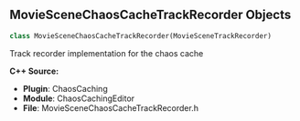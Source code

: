 ## MovieSceneChaosCacheTrackRecorder Objects

```python
class MovieSceneChaosCacheTrackRecorder(MovieSceneTrackRecorder)
```

Track recorder implementation for the chaos cache

**C++ Source:**

- **Plugin**: ChaosCaching
- **Module**: ChaosCachingEditor
- **File**: MovieSceneChaosCacheTrackRecorder.h

<a id="unreal.TakeRecorderChaosCacheSource"></a>